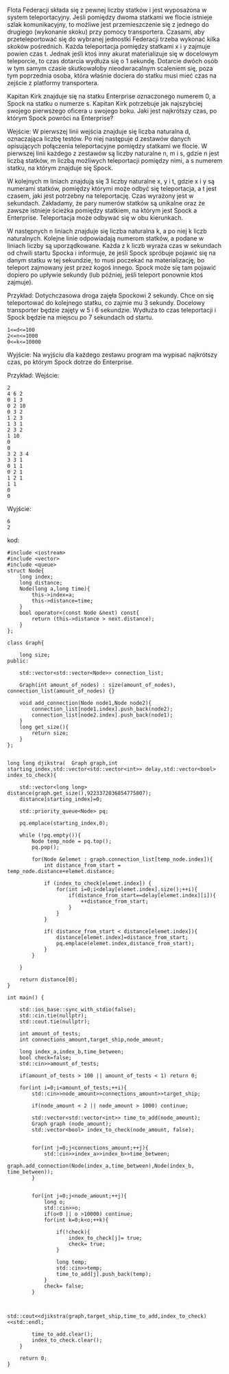 Flota Federacji składa się z pewnej liczby statków i jest wyposażona w system teleportacyjny. Jeśli pomiędzy dwoma statkami we flocie istnieje szlak komunikacyjny, to możliwe jest przemieszczenie się z jednego do drugiego (wykonanie skoku) przy pomocy transportera. Czasami, aby przeteleportować się do wybranej jednostki Federacji trzeba wykonać kilka skoków pośrednich. Każda teleportacja pomiędzy statkami x i y zajmuje powien czas t. Jednak jeśli ktoś inny akurat materializuje się w docelowym teleporcie, to czas dotarcia wydłuża się o 1 sekundę. Dotarcie dwóch osób w tym samym czasie skutkowałoby nieodwracalnym scaleniem się, poza tym poprzednia osoba, która właśnie dociera do statku musi mieć czas na zejście z platformy transportera.

Kapitan Kirk znajduje się na statku Enterprise oznaczonego numerem 0, a Spock na statku o numerze s. Kapitan Kirk potrzebuje jak najszybciej swojego pierwszego oficera u swojego boku. Jaki jest najkrótszy czas, po którym Spock powróci na Enterprise?

Wejście:
W pierwszej linii wejścia znajduje się liczba naturalna d, oznaczająca liczbę testów. Po niej następuje d zestawów danych opisujących połączenia teleportacyjne pomiędzy statkami we flocie. W pierwszej linii każdego z zestawów są liczby naturalne n, m i s, gdzie n jest liczbą statków, m liczbą możliwych teleportacji pomiędzy nimi, a s numerem statku, na którym znajduje się Spock.

W kolejnych m liniach znajdują się 3 liczby naturalne x, y i t, gdzie x i y są numerami statków, pomiędzy którymi może odbyć się teleportacja, a t jest czasem, jaki jest potrzebny na teleportację. Czas wyrażony jest w sekundach. Zakładamy, że pary numerów statków są unikalne oraz że zawsze istnieje ścieżka pomiędzy statkiem, na którym jest Spock a Enterprise. Teleportacja może odbywać się w obu kierunkach.

W następnych n liniach znajduje się liczba naturalna k, a po niej k liczb naturalnych. Kolejne linie odpowiadają numerom statków, a podane w liniach liczby są uporządkowane. Każda z k liczb wyraża czas w sekundach od chwili startu Spocka i informuje, że jeśli Spock spróbuje pojawić się na danym statku w tej sekundzie, to musi poczekać na materializację, bo teleport zajmowany jest przez kogoś innego. Spock może się tam pojawić dopiero po upływie sekundy (lub później, jeśli teleport ponownie ktoś zajmuje).

Przykład: Dotychczasowa droga zajęła Spockowi 2 sekundy. Chce on się teleportować do kolejnego statku, co zajmie mu 3 sekundy. Docelowy transporter będzie zajęty w 5 i 6 sekundzie. Wydłuża to czas teleportacji i Spock będzie na miejscu po 7 sekundach od startu.
```
1<=d<=100
2<=n<=1000
0<=k<=10000
```
Wyjście:
Na wyjściu dla każdego zestawu program ma wypisać najkrótszy czas, po którym Spock dotrze do Enterprise.

Przykład:
Wejście:
```
2
4 6 2
0 1 3
0 2 10
0 3 2
1 2 3
1 3 1
2 3 2
1 10
0
0
3 2 3 4
3 3 1
0 1 1
0 2 1
1 2 1
1 1
0
0
```
Wyjście:
```
6 
2
```

kod:
```
#include <iostream>
#include <vector>
#include <queue>
struct Node{
    long index;
    long distance;
    Node(long a,long time){
        this->index=a;
        this->distance=time;
    }
    bool operator<(const Node &next) const{
        return (this->distance > next.distance);
    }
};

class Graph{

    long size;
public:

    std::vector<std::vector<Node>> connection_list;

    Graph(int amount_of_nodes) : size(amount_of_nodes), connection_list(amount_of_nodes) {}

    void add_connection(Node node1,Node node2){
        connection_list[node1.index].push_back(node2);
        connection_list[node2.index].push_back(node1);
    }
    long get_size(){
        return size;
    }
};


long long djikstra(  Graph graph,int starting_index,std::vector<std::vector<int>> delay,std::vector<bool> index_to_check){

    std::vector<long long> distance(graph.get_size(),9223372036854775807);
    distance[starting_index]=0;

    std::priority_queue<Node> pq;

    pq.emplace(starting_index,0);

    while (!pq.empty()){
        Node temp_node = pq.top();
        pq.pop();

        for(Node &elemet : graph.connection_list[temp_node.index]){
            int distance_from_start = temp_node.distance+elemet.distance;

            if (index_to_check[elemet.index]) {
                for(int i=0;i<delay[elemet.index].size();++i){
                    if(distance_from_start==delay[elemet.index][i]){
                        ++distance_from_start;
                    }
                }
            }

            if( distance_from_start < distance[elemet.index]){
                distance[elemet.index]=distance_from_start;
                pq.emplace(elemet.index,distance_from_start);
            }
        }

    }

    return distance[0];
}

int main() {

    std::ios_base::sync_with_stdio(false);
    std::cin.tie(nullptr);
    std::cout.tie(nullptr);

    int amount_of_tests;
    int connections_amount,target_ship,node_amount;

    long index_a,index_b,time_between;
    bool check=false;
    std::cin>>amount_of_tests;

    if(amount_of_tests > 100 || amount_of_tests < 1) return 0;

    for(int i=0;i<amount_of_tests;++i){
        std::cin>>node_amount>>connections_amount>>target_ship;

        if(node_amount < 2 || node_amount > 1000) continue;

        std::vector<std::vector<int>> time_to_add(node_amount);
        Graph graph (node_amount);
        std::vector<bool> index_to_check(node_amount, false);


        for(int j=0;j<connections_amount;++j){
            std::cin>>index_a>>index_b>>time_between;
            graph.add_connection(Node(index_a,time_between),Node(index_b, time_between));
        }


        for(int j=0;j<node_amount;++j){
            long o;
            std::cin>>o;
            if(o<0 || o >10000) continue;
            for(int k=0;k<o;++k){

                if(!check){
                    index_to_check[j]= true;
                    check= true;
                }

                long temp;
                std::cin>>temp;
                time_to_add[j].push_back(temp);
            }
            check= false;
        }


        std::cout<<djikstra(graph,target_ship,time_to_add,index_to_check)<<std::endl;

        time_to_add.clear();
        index_to_check.clear();
    }

    return 0;
}
```
